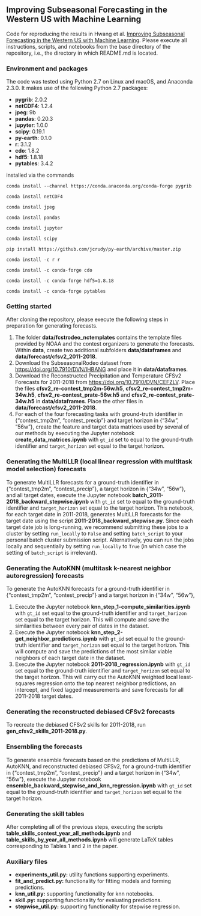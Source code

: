 ## Improving Subseasonal Forecasting in the Western US with Machine Learning

Code for reproducing the results in Hwang et al. [Improving Subseasonal Forecasting in the Western US with Machine Learning](https://arxiv.org/abs/1809.07394).  Please execute all instructions, scripts, and notebooks from the base directory of the repository, i.e., the directory in which README.md is located.

### Environment and packages

The code was tested using Python 2.7 on Linux and macOS, and Anaconda 2.3.0. It makes use of the following Python 2.7 packages:

- **pygrib**: 2.0.2
- **netCDF4**: 1.2.4
- **jpeg**: 9b
- **pandas**: 0.20.3
- **jupyter**: 1.0.0
- **scipy**: 0.19.1
- **py-earth**: 0.1.0
- **r**: 3.1.2
- **cdo**: 1.8.2
- **hdf5**: 1.8.18
- **pytables**: 3.4.2

installed via the commands

`conda install --channel https://conda.anaconda.org/conda-forge pygrib`

`conda install netCDF4`

`conda install jpeg`

`conda install pandas`

`conda install jupyter`

`conda install scipy`

`pip install https://github.com/jcrudy/py-earth/archive/master.zip`

`conda install -c r r`

`conda install -c conda-forge cdo`

`conda install -c conda-forge hdf5=1.8.18`

`conda install -c conda-forge pytables`

### Getting started

After cloning the repository, please execute the following steps in preparation for generating forecasts.

1. The folder **data/fcstrodeo_nctemplates** contains the template files provided by NOAA and the contest organizers to generate the forecasts. Within **data**, create two additional subfolders **data/dataframes** and **data/forecast/cfsv2_2011-2018**.
2. Download the SubseasonalRodeo dataset from https://doi.org/10.7910/DVN/IHBANG and place it in **data/dataframes**.
3. Download the Reconstructed Precipitation and Temperature CFSv2 Forecasts for 2011-2018 from https://doi.org/10.7910/DVN/CEFZLV. Place the files **cfsv2_re-contest_tmp2m-56w.h5**, **cfsv2_re-contest_tmp2m-34w.h5**, **cfsv2_re-contest_prate-56w.h5** and **cfsv2_re-contest_prate-34w.h5** in **data/dataframes**. Place the other files in **data/forecast/cfsv2_2011-2018**.
4. For each of the four forecasting tasks with ground-truth identifier in {“contest\_tmp2m”, “contest\_precip”} and target horizon in {“34w”, “56w”}, create the feature and target data matrices used by several of our methods by executing the Jupyter notebook **create\_data\_matrices.ipynb** with `gt_id` set to equal to the ground-truth identifier and `target_horizon` set equal to the target horizon.

### Generating the MultiLLR (local linear regression with multitask model selection) forecasts

To generate MultiLLR forecasts for a ground-truth identifier in {“contest\_tmp2m”, “contest\_precip”}, a target horizon in {“34w”, “56w”}, and all target dates, execute the Jupyter notebook **batch\_2011-2018\_backward\_stepwise.ipynb** with `gt_id` set to equal to the ground-truth identifier and `target_horizon` set equal to the target horizon. This notebook, for each target date in 2011-2018, generates MultiLLR forecasts for the target date using the script **2011-2018\_backward\_stepwise.py**. Since each target date job is long-running, we recommend submitting these jobs to a cluster by setting `run_locally` to `False` and setting `batch_script` to your personal batch cluster submission script. Alternatively, you can run the jobs locally and sequentially by setting `run_locally` to `True` (in which case the setting of `batch_script` is irrelevant).

### Generating the AutoKNN (multitask k-nearest neighbor autoregression) forecasts

To generate the AutoKNN forecasts for a ground-truth identifier in {“contest\_tmp2m”, “contest\_precip”} and a target horizon in {“34w”, “56w”}, 

1. Execute the Jupyter notebook **knn\_step\_1-compute_similarities.ipynb** with `gt_id` set equal to the ground-truth identifier and `target_horizon` set equal to the target horizon.  This will compute and save the similarities between every pair of dates in the dataset.
2. Execute the Jupyter notebook **knn\_step\_2-get_neighbor\_predictions.ipynb** with `gt_id` set equal to the ground-truth identifier and `target_horizon` set equal to the target horizon. This will compute and save the predictions of the most similar viable neighbors of each target date in the dataset. 
3. Execute the Jupyter notebook **2011-2018\_regression.ipynb** with `gt_id` set equal to the ground-truth identifier and `target_horizon` set equal to the target horizon. This will carry out the AutoKNN weighted local least-squares regression onto the top nearest neighbor predictions, an intercept, and fixed lagged measurements and save forecasts for all 2011-2018 target dates.

### Generating the reconstructed debiased CFSv2 forecasts

To recreate the debiased CFSv2 skills for 2011-2018, run **gen\_cfsv2\_skills\_2011-2018.py**.

### Ensembling the forecasts

To generate ensemble forecasts based on the predictions of MultiLLR, AutoKNN, and reconstructed debiased CFSv2, for a ground-truth identifier in {“contest\_tmp2m”, “contest\_precip”} and a target horizon in {“34w”, “56w”}, execute the Jupyter notebook **ensemble\_backward\_stepwise\_and\_knn\_regression.ipynb** with `gt_id` set equal to the ground-truth identifier and `target_horizon` set equal to the target horizon.

### Generating the skill tables

After completing all of the previous steps, executing the scripts **table\_skills\_contest\_year\_all\_methods.ipynb** and **table\_skills\_by\_year\_all\_methods.ipynb** will generate LaTeX tables corresponding to Tables 1 and 2 in the paper.

### Auxiliary files

- **experiments\_util.py:** utility functions supporting experiments.
- **fit\_and\_predict.py:** functionality for fitting models and forming predictions.
- **knn\_util.py:** supporting functionality for knn notebooks.
- **skill.py:** supporting functionality for evaluating predictions.
- **stepwise\_util.py:** supporting functionality for stepwise regression.

